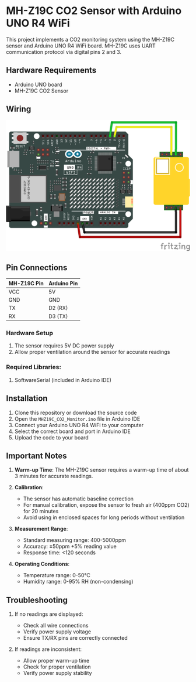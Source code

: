# MH-Z19C CO2 Sensor with Arduino UNO R4 WiFi

This project implements a CO2 monitoring system using the MH-Z19C sensor and Arduino UNO R4 WiFi board. MH-Z19C uses UART communication protocol via digital pins 2 and 3.

## Hardware Requirements

- Arduino UNO board
- MH-Z19C CO2 Sensor

## Wiring

![MH-Z19C Wiring Diagram](./images/MH-Z19C%20Wiring.png)


## Pin Connections

| MH-Z19C Pin | Arduino Pin |
|-------------|-------------|
| VCC         | 5V          |
| GND         | GND         |
| TX          | D2 (RX)     |
| RX          | D3 (TX)     |

### Hardware Setup
1. The sensor requires 5V DC power supply
2. Allow proper ventilation around the sensor for accurate readings

### Required Libraries:
1. SoftwareSerial (included in Arduino IDE)

## Installation

1. Clone this repository or download the source code
2. Open the `MHZ19C_CO2_Monitor.ino` file in Arduino IDE
3. Connect your Arduino UNO R4 WiFi to your computer
4. Select the correct board and port in Arduino IDE
5. Upload the code to your board

## Important Notes

1. **Warm-up Time**: The MH-Z19C sensor requires a warm-up time of about 3 minutes for accurate readings.

2. **Calibration**:
   - The sensor has automatic baseline correction
   - For manual calibration, expose the sensor to fresh air (400ppm CO2) for 20 minutes
   - Avoid using in enclosed spaces for long periods without ventilation

3. **Measurement Range**:
   - Standard measuring range: 400-5000ppm
   - Accuracy: ±50ppm +5% reading value
   - Response time: <120 seconds

4. **Operating Conditions**:
   - Temperature range: 0-50°C
   - Humidity range: 0-95% RH (non-condensing)

## Troubleshooting

1. If no readings are displayed:
   - Check all wire connections
   - Verify power supply voltage
   - Ensure TX/RX pins are correctly connected

2. If readings are inconsistent:
   - Allow proper warm-up time
   - Check for proper ventilation
   - Verify power supply stability